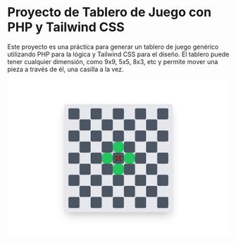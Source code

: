 # Proyecto de Tablero de Juego con PHP y Tailwind CSS

Este proyecto es una práctica para generar un tablero de juego genérico utilizando PHP para la lógica y Tailwind CSS para el diseño. El tablero puede tener cualquier dimensión, como 9x9, 5x5, 8x3, etc y permite mover una pieza a través de él, una casilla a la vez.

![Screen capture](screenshots/screencapture.png)
